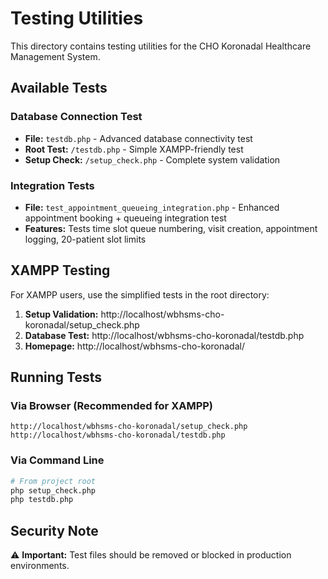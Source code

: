# Testing Utilities

This directory contains testing utilities for the CHO Koronadal Healthcare Management System.

## Available Tests

### Database Connection Test
- **File:** `testdb.php` - Advanced database connectivity test
- **Root Test:** `/testdb.php` - Simple XAMPP-friendly test
- **Setup Check:** `/setup_check.php` - Complete system validation

### Integration Tests
- **File:** `test_appointment_queueing_integration.php` - Enhanced appointment booking + queueing integration test
- **Features:** Tests time slot queue numbering, visit creation, appointment logging, 20-patient slot limits

## XAMPP Testing

For XAMPP users, use the simplified tests in the root directory:

1. **Setup Validation:** http://localhost/wbhsms-cho-koronadal/setup_check.php
2. **Database Test:** http://localhost/wbhsms-cho-koronadal/testdb.php
3. **Homepage:** http://localhost/wbhsms-cho-koronadal/

## Running Tests

### Via Browser (Recommended for XAMPP)
```
http://localhost/wbhsms-cho-koronadal/setup_check.php
http://localhost/wbhsms-cho-koronadal/testdb.php
```

### Via Command Line
```bash
# From project root
php setup_check.php
php testdb.php
```

## Security Note

⚠️ **Important:** Test files should be removed or blocked in production environments.